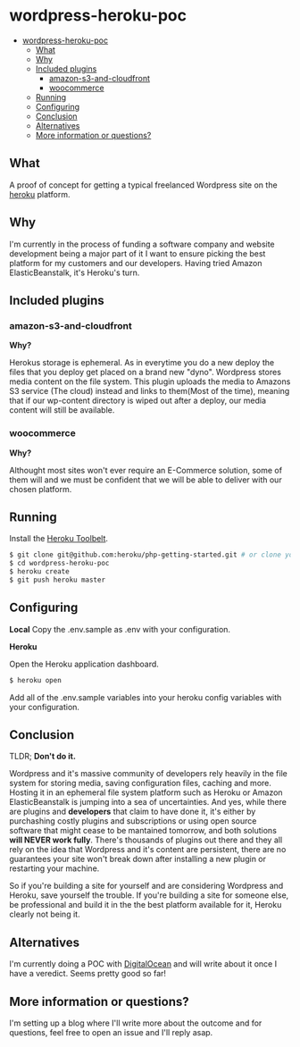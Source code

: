 # wordpress-heroku-poc

- [wordpress-heroku-poc](#wordpress-heroku-poc)
  * [What](#what)
  * [Why](#why)
  * [Included plugins](#included-plugins)
    + [amazon-s3-and-cloudfront](#amazon-s3-and-cloudfront)
    + [woocommerce](#woocommerce)
  * [Running](#running)
  * [Configuring](#configuring)
  * [Conclusion](#conclusion)
  * [Alternatives](#alternatives)
  * [More information or questions?](#more-information-or-questions-)

## What

A proof of concept for getting a typical freelanced Wordpress site on the [heroku](www.heroku.com) platform.

## Why

I'm currently in the process of funding a software company and website development being a major part of it I want to ensure picking the best platform for my customers and our developers. Having tried Amazon ElasticBeanstalk, it's Heroku's turn.

## Included plugins

### amazon-s3-and-cloudfront

**Why?** 

Herokus storage is ephemeral. As in everytime you do a new deploy the files that you deploy get placed on a brand new "dyno". Wordpress stores media content on the file system. This plugin uploads the media to Amazons S3 service (The cloud) instead and links to them(Most of the time), meaning that if our wp-content directory is wiped out after a deploy, our media content will still be available.

### woocommerce

**Why?** 

Althought most sites won't ever require an E-Commerce solution, some of them will and we must be confident that we will be able to deliver with our chosen platform.  

## Running

Install the [Heroku Toolbelt](https://toolbelt.heroku.com/).

```sh
$ git clone git@github.com:heroku/php-getting-started.git # or clone your own fork
$ cd wordpress-heroku-poc
$ heroku create
$ git push heroku master
```
## Configuring

**Local**
Copy the .env.sample as .env with your configuration.

**Heroku**

Open the Heroku application dashboard.
```sh
$ heroku open
```
Add all of the .env.sample variables into your heroku config variables with your configuration.

## Conclusion

TLDR; **Don't do it.**

Wordpress and it's massive community of developers rely heavily in the file system for storing media, saving configuration files, caching and more. Hosting it in an ephemeral file system platform such as Heroku or Amazon ElasticBeanstalk is jumping into a sea of uncertainties. And yes, while there are plugins and **developers** that claim to have done it, it's either by purchashing costly plugins and subscriptions or using open source software that might cease to be mantained tomorrow, and both solutions **will NEVER work fully**. There's thousands of plugins out there and they all rely on the idea that Wordpress and it's content are persistent, there are no guarantees your site won't break down after installing a new plugin or restarting your machine. 

So if you're building a site for yourself and are considering Wordpress and Heroku, save yourself the trouble. If you're building a site for someone else, be professional and build it in the the best platform available for it, Heroku clearly not being it.

## Alternatives

I'm currently doing a POC with [DigitalOcean](www.digitalocean.com) and will write about it once I have a veredict. Seems pretty good so far!


## More information or questions?

I'm setting up a blog where I'll write more about the outcome and for questions, feel free to open an issue and I'll reply asap.

